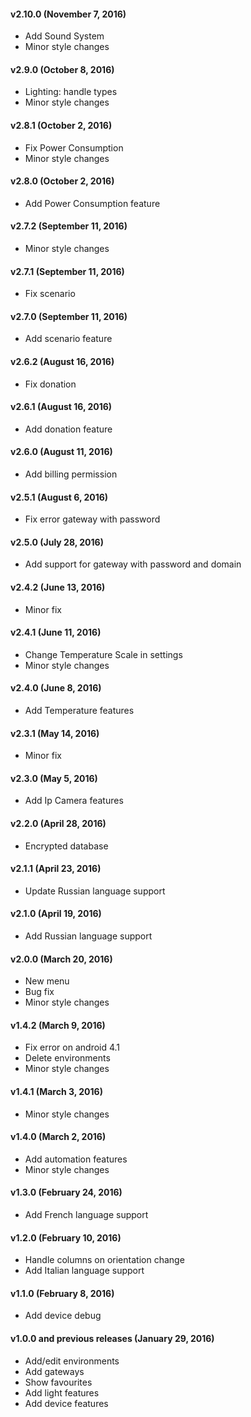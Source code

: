 #### v2.10.0 (November 7, 2016)

- Add Sound System
- Minor style changes

#### v2.9.0 (October 8, 2016)

- Lighting: handle types
- Minor style changes

#### v2.8.1 (October 2, 2016)

- Fix Power Consumption
- Minor style changes

#### v2.8.0 (October 2, 2016)

- Add Power Consumption feature

#### v2.7.2 (September 11, 2016)

- Minor style changes

#### v2.7.1 (September 11, 2016)

- Fix scenario

#### v2.7.0 (September 11, 2016)

- Add scenario feature

#### v2.6.2 (August 16, 2016)

- Fix donation

#### v2.6.1 (August 16, 2016)

- Add donation feature

#### v2.6.0 (August 11, 2016)

- Add billing permission

#### v2.5.1 (August 6, 2016)

- Fix error gateway with password

#### v2.5.0 (July 28, 2016)

- Add support for gateway with password and domain

#### v2.4.2 (June 13, 2016)

- Minor fix

#### v2.4.1 (June 11, 2016)

- Change Temperature Scale in settings
- Minor style changes

#### v2.4.0 (June 8, 2016)

- Add Temperature features

#### v2.3.1 (May 14, 2016)

- Minor fix

#### v2.3.0 (May 5, 2016)

- Add Ip Camera features

#### v2.2.0 (April 28, 2016)

- Encrypted database

#### v2.1.1 (April 23, 2016)

- Update Russian language support

#### v2.1.0 (April 19, 2016)

- Add Russian language support

#### v2.0.0 (March 20, 2016)

- New menu
- Bug fix
- Minor style changes

#### v1.4.2 (March 9, 2016)

- Fix error on android 4.1
- Delete environments
- Minor style changes

#### v1.4.1 (March 3, 2016)

- Minor style changes

#### v1.4.0 (March 2, 2016)

- Add automation features
- Minor style changes

#### v1.3.0 (February 24, 2016)

- Add French language support

#### v1.2.0 (February 10, 2016)

- Handle columns on orientation change
- Add Italian language support

#### v1.1.0 (February 8, 2016)

- Add device debug

#### v1.0.0 and previous releases (January 29, 2016)

- Add/edit environments
- Add gateways
- Show favourites
- Add light features
- Add device features